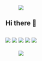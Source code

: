<div align="center">
  <img src="https://capsule-render.vercel.app/api?type=slice&animation=blinking&color=auto&height=300&section=header&text=hello&fontSize=90" />

  <h2>
    Hi there 👋
  <h2>
    
  <img src="https://img.shields.io/badge/c-A8B9CC?style=flat-square&logo=C&logoColor=white"/></a>
  <img src="https://img.shields.io/badge/Python-3766AB?style=flat-square&logo=Python&logoColor=white"/></a>
  <img src="https://img.shields.io/badge/Java-3766AB?style=flat-square&logo=Java&logoColor=white"/></a>
  <img src="https://img.shields.io/badge/C%2B%2B-3766AB?style=flat-square&logo=C%2B%2B&logoColor=white"/></a>
  <img src="https://img.shields.io/badge/C Sharp-3766AB?style=flat-square&logo=C Sharp&logoColor=white"/></a>
  
  <img src="https://capsule-render.vercel.app/api?type=slice&animation=blinking&color=auto&height=300&section=footer&text=hello&fontSize=90" />

</div>
<!--
**he-reme/he-reme** is a ✨ _special_ ✨ repository because its `README.md` (this file) appears on your GitHub profile.


Here are some ideas to get you started:

- 🔭 I’m currently working on ...
- 🌱 I’m currently learning ...
- 👯 I’m looking to collaborate on ...
- 🤔 I’m looking for help with ...
- 💬 Ask me about ...
- 📫 How to reach me: ...
- 😄 Pronouns: ...
- ⚡ Fun fact: ...
-->

